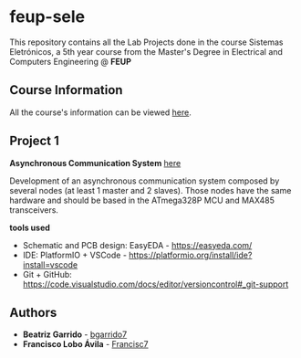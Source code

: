 # feup-sele

This repository contains all the Lab Projects done in the course Sistemas Eletrónicos, a 5th year course from the Master's Degree in Electrical and Computers Engineering @ **FEUP**

## Course Information

All the course's information can be viewed [here](https://sigarra.up.pt/feup/pt/UCURR_GERAL.FICHA_UC_VIEW?pv_ocorrencia_id=436930).

## Project 1

**Asynchronous Communication System** [here](https://github.com/bgarrido7/feup-sele/tree/master/Project%201)


Development of an asynchronous communication system composed by
several nodes (at least 1 master and 2 slaves). Those nodes have the same hardware
and should be based in the ATmega328P MCU and MAX485 transceivers. 

 **tools used**
- Schematic and PCB design: EasyEDA - https://easyeda.com/
- IDE: PlatformIO + VSCode - https://platformio.org/install/ide?install=vscode
- Git + GitHub: https://code.visualstudio.com/docs/editor/versioncontrol#_git-support


## Authors

* **Beatriz Garrido** - [bgarrido7](https://github.com/bgarrido7)
* **Francisco Lobo Ávila** - [Francisc7](https://github.com/Francisc7)
